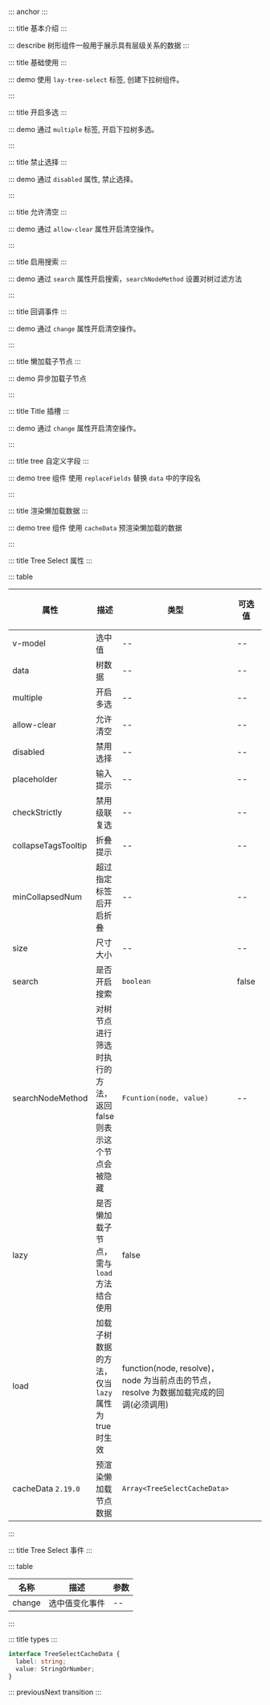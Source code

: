::: anchor
:::

::: title 基本介绍
:::

::: describe 树形组件一般用于展示具有层级关系的数据
:::

::: title 基础使用
:::

::: demo 使用 `lay-tree-select` 标签, 创建下拉树组件。

<template>
  <lay-tree-select v-model="value1" :data="data1"></lay-tree-select>
</template>

<script setup>import {ref} from "vue";

const value1 = ref(1);

const data1 = ref([]);

data1.value = [{
	title: "一级1",
	id: 1,
	field: "name1",
	children: [{
		title: "二级1-1 可允许跳转",
		id: 3,
		field: "name11",
		href: "https://www.layui.com/",
		children: [{
			title: "三级1-1-3",
			id: 23,
			field: "",
			children: [{
				title: "四级1-1-3-1",
				id: 24,
				field: "",
				children: [{
					title: "五级1-1-3-1-1",
					id: 30,
				},
				{
					title: "五级1-1-3-1-2",
					id: 31,
				}]
			}]
		},
		{
			title: "三级1-1-1",
			id: 7,
			field: "",
			children: [{
				title: "四级1-1-1-1 可允许跳转",
				id: 15,
				href: "https://www.layui.com/doc/"
			}]
		},
		{
			title: "三级1-1-2",
			id: 8,
			field: "",
			children: [{
				title: "四级1-1-2-1",
				id: 32,
			}]
		}]
	},
	{
		title: "二级1-2",
		id: 4,
		spread: true,
		children: [{
			title: "三级1-2-1",
			id: 9,
		},
		{
			title: "三级1-2-2",
			id: 10,
		}]
	},
	{
		title: "二级1-3",
		id: 20,
		field: "",
		children: [{
			title: "三级1-3-1",
			id: 21,
			field: ""
		},
		{
			title: "三级1-3-2",
			id: 22,
			field: ""
		}]
	}]
},
{
	title: "一级2",
	id: 2,
	children: [{
		title: "二级2-1",
		id: 5,
		spread: true,
		children: [{
			title: "三级2-1-1",
			id: 11,
		},
		{
			title: "三级2-1-2",
			id: 12,
		}]
	},
	{
		title: "二级2-2",
		id: 6,
		children: [{
			title: "三级2-2-1",
			id: 13,
		},
		{
			title: "三级2-2-2",
			id: 14,
		}]
	}]
},
{
	title: "一级3",
	id: 16,
	field: "",
	children: [{
		title: "二级3-1",
		id: 17,
		field: "",
		fixed: true,
		children: [{
			title: "三级3-1-1",
			id: 18,
			field: ""
		},
		{
			title: "三级3-1-2",
			id: 19,
			field: ""
		}]
	},
	{
		title: "二级3-2",
		id: 27,
		field: "",
		children: [{
			title: "三级3-2-1",
			id: 28,
			field: ""
		},
		{
			title: "三级3-2-2",
			id: 29,
			field: ""
		}]
	}]
}];

function handleClick(node) {
  console.log(node);
}
</script>

:::

::: title 开启多选
:::

::: demo 通过 `multiple` 标签, 开启下拉树多选。

<template>
  <lay-tree-select v-model="value2" :data="data2" multiple></lay-tree-select>
</template>

<script setup>
import { ref } from "vue";

const value2 = ref([23,5555]);

const data2 = ref([{
	title: "一级1",
	id: 1,
	field: "name1",
	checked: true,
	spread: true,
	children: [{
		title: "二级1-1 可允许跳转",
		id: 3,
		field: "name11",
		href: "https://www.layui.com/",
		children: [{
			title: "三级1-1-3",
			id: 23,
			field: "",
			children: [{
				title: "四级1-1-3-1",
				id: 24,
				field: "",
				children: [{
					title: "五级1-1-3-1-1",
					id: 30,
					field: ""
				},
				{
					title: "五级1-1-3-1-2",
					id: 31,
					field: ""
				}]
			}]
		},
		{
			title: "三级1-1-1",
			id: 7,
			field: "",
			children: [{
				title: "四级1-1-1-1 可允许跳转",
				id: 15,
				field: "",
				href: "https://www.layui.com/doc/"
			}]
		},
		{
			title: "三级1-1-2",
			id: 8,
			field: "",
			children: [{
				title: "四级1-1-2-1",
				id: 32,
				field: ""
			}]
		}]
	},
	{
		title: "二级1-2",
		id: 4,
		spread: true,
		children: [{
			title: "三级1-2-1",
			id: 9,
			field: "",
			disabled: true
		},
		{
			title: "三级1-2-2",
			id: 10,
			field: ""
		}]
	},
	{
		title: "二级1-3",
		id: 20,
		field: "",
		children: [{
			title: "三级1-3-1",
			id: 21,
			field: ""
		},
		{
			title: "三级1-3-2",
			id: 22,
			field: ""
		}]
	}]
},
{
	title: "一级2",
	id: 2,
	field: "",
	spread: true,
	children: [{
		title: "二级2-1",
		id: 5,
		field: "",
		spread: true,
		children: [{
			title: "三级2-1-1",
			id: 11,
			field: ""
		},
		{
			title: "三级2-1-2",
			id: 12,
			field: ""
		}]
	},
	{
		title: "二级2-2",
		id: 6,
		field: "",
		children: [{
			title: "三级2-2-1",
			id: 13,
			field: ""
		},
		{
			title: "三级2-2-2",
			id: 14,
			field: "",
			disabled: true
		}]
	}]
},
{
	title: "一级3",
	id: 16,
	field: "",
	children: [{
		title: "二级3-1",
		id: 17,
		field: "",
		fixed: true,
		children: [{
			title: "三级3-1-1",
			id: 18,
			field: ""
		},
		{
			title: "三级3-1-2",
			id: 19,
			field: ""
		}]
	},
	{
		title: "二级3-2",
		id: 27,
		field: "",
		children: [{
			title: "三级3-2-1",
			id: 28,
			field: ""
		},
		{
			title: "三级3-2-2",
			id: 29,
			field: ""
		}]
	}]
}]);
</script>

:::

::: title 禁止选择
:::

::: demo 通过 `disabled` 属性, 禁止选择。

<template>
  <lay-tree-select v-model="value3" :data="data3" disabled></lay-tree-select>
</template>

<script setup>
import { ref } from "vue";

const value3 = ref([]);

const data3 = ref([{
	title: "一级1",
	id: 1,
	field: "name1",
	checked: true,
	spread: true,
	children: [{
		title: "二级1-1 可允许跳转",
		id: 3,
		field: "name11",
		href: "https://www.layui.com/",
		children: [{
			title: "三级1-1-3",
			id: 23,
			field: "",
			children: [{
				title: "四级1-1-3-1",
				id: 24,
				field: "",
				children: [{
					title: "五级1-1-3-1-1",
					id: 30,
					field: ""
				},
				{
					title: "五级1-1-3-1-2",
					id: 31,
					field: ""
				}]
			}]
		},
		{
			title: "三级1-1-1",
			id: 7,
			field: "",
			children: [{
				title: "四级1-1-1-1 可允许跳转",
				id: 15,
				field: "",
				href: "https://www.layui.com/doc/"
			}]
		},
		{
			title: "三级1-1-2",
			id: 8,
			field: "",
			children: [{
				title: "四级1-1-2-1",
				id: 32,
				field: ""
			}]
		}]
	},
	{
		title: "二级1-2",
		id: 4,
		spread: true,
		children: [{
			title: "三级1-2-1",
			id: 9,
			field: "",
			disabled: true
		},
		{
			title: "三级1-2-2",
			id: 10,
			field: ""
		}]
	},
	{
		title: "二级1-3",
		id: 20,
		field: "",
		children: [{
			title: "三级1-3-1",
			id: 21,
			field: ""
		},
		{
			title: "三级1-3-2",
			id: 22,
			field: ""
		}]
	}]
},
{
	title: "一级2",
	id: 2,
	field: "",
	spread: true,
	children: [{
		title: "二级2-1",
		id: 5,
		field: "",
		spread: true,
		children: [{
			title: "三级2-1-1",
			id: 11,
			field: ""
		},
		{
			title: "三级2-1-2",
			id: 12,
			field: ""
		}]
	},
	{
		title: "二级2-2",
		id: 6,
		field: "",
		children: [{
			title: "三级2-2-1",
			id: 13,
			field: ""
		},
		{
			title: "三级2-2-2",
			id: 14,
			field: "",
			disabled: true
		}]
	}]
},
{
	title: "一级3",
	id: 16,
	field: "",
	children: [{
		title: "二级3-1",
		id: 17,
		field: "",
		fixed: true,
		children: [{
			title: "三级3-1-1",
			id: 18,
			field: ""
		},
		{
			title: "三级3-1-2",
			id: 19,
			field: ""
		}]
	},
	{
		title: "二级3-2",
		id: 27,
		field: "",
		children: [{
			title: "三级3-2-1",
			id: 28,
			field: ""
		},
		{
			title: "三级3-2-2",
			id: 29,
			field: ""
		}]
	}]
}]);
</script>

:::

::: title 允许清空
:::

::: demo 通过 `allow-clear` 属性开启清空操作。

<template>
  <lay-tree-select v-model="value4" :data="data4" placeholder="请选择" :allow-clear="true" default-expand-all></lay-tree-select>
</template>

<script setup>
import { ref } from "vue";

const value4 = ref([]);

const data4 = ref([{
	title: "一级1",
	id: 1,
	field: "name1",
	children: [{
		title: "二级1-1 可允许跳转",
		id: 3,
		field: "name11",
		href: "https://www.layui.com/",
		children: [{
			title: "三级1-1-3",
			id: 23,
			field: "",
			children: [{
				title: "四级1-1-3-1",
				id: 24,
				field: "",
				children: [{
					title: "五级1-1-3-1-1",
					id: 30,
				},
				{
					title: "五级1-1-3-1-2",
					id: 31,
				}]
			}]
		},
		{
			title: "三级1-1-1",
			id: 7,
			field: "",
			children: [{
				title: "四级1-1-1-1 可允许跳转",
				id: 15,
				href: "https://www.layui.com/doc/"
			}]
		},
		{
			title: "三级1-1-2",
			id: 8,
			field: "",
			children: [{
				title: "四级1-1-2-1",
				id: 32,
			}]
		}]
	},
	{
		title: "二级1-2",
		id: 4,
		spread: true,
		children: [{
			title: "三级1-2-1",
			id: 9,
		},
		{
			title: "三级1-2-2",
			id: 10,
		}]
	},
	{
		title: "二级1-3",
		id: 20,
		field: "",
		children: [{
			title: "三级1-3-1",
			id: 21,
			field: ""
		},
		{
			title: "三级1-3-2",
			id: 22,
			field: ""
		}]
	}]
},
{
	title: "一级2",
	id: 2,
	children: [{
		title: "二级2-1",
		id: 5,
		spread: true,
		children: [{
			title: "三级2-1-1",
			id: 11,
		},
		{
			title: "三级2-1-2",
			id: 12,
		}]
	},
	{
		title: "二级2-2",
		id: 6,
		children: [{
			title: "三级2-2-1",
			id: 13,
		},
		{
			title: "三级2-2-2",
			id: 14,
		}]
	}]
},
{
	title: "一级3",
	id: 16,
	field: "",
	children: [{
		title: "二级3-1",
		id: 17,
		field: "",
		fixed: true,
		children: [{
			title: "三级3-1-1",
			id: 18,
			field: ""
		},
		{
			title: "三级3-1-2",
			id: 19,
			field: ""
		}]
	},
	{
		title: "二级3-2",
		id: 27,
		field: "",
		children: [{
			title: "三级3-2-1",
			id: 28,
			field: ""
		},
		{
			title: "三级3-2-2",
			id: 29,
			field: ""
		}]
	}]
}]);
</script>

:::

::: title 启用搜索
:::

::: demo 通过 `search` 属性开启搜索，`searchNodeMethod` 设置对树过滤方法

<template>
  <lay-space>
  	<lay-tree-select v-model="value9" :data="data8" placeholder="请选择" :allow-clear="true" :search="true" multiple></lay-tree-select>
	</lay-space>
	<lay-space>
		<lay-tree-select v-model="value8" :data="data8" placeholder="请选择 searchNodeMethod" :allow-clear="true" :search="true" :searchNodeMethod="searchNodeMethod"></lay-tree-select>
	</lay-space>
</template>

<script setup>
import { ref } from "vue";

const value8 = ref();
const value9 = ref([]);

const searchNodeMethod = (node, value) => {
	console.log(node, value, 'node, value')
	return node.title.includes(value)
}

const data8 = ref([{
	title: "一级1",
	id: 1,
	field: "name1",
	children: [{
		title: "二级1-1 可允许跳转",
		id: 3,
		field: "name11",
		href: "https://www.layui.com/",
		children: [{
			title: "三级1-1-3",
			id: 23,
			field: "",
			children: [{
				title: "四级1-1-3-1",
				id: 24,
				field: "",
				children: [{
					title: "五级1-1-3-1-1",
					id: 30,
				},
				{
					title: "五级1-1-3-1-2",
					id: 31,
				}]
			}]
		},
		{
			title: "三级1-1-1",
			id: 7,
			field: "",
			children: [{
				title: "四级1-1-1-1 可允许跳转",
				id: 15,
				href: "https://www.layui.com/doc/"
			}]
		},
		{
			title: "三级1-1-2",
			id: 8,
			field: "",
			children: [{
				title: "四级1-1-2-1",
				id: 32,
			}]
		}]
	},
	{
		title: "二级1-2",
		id: 4,
		spread: true,
		children: [{
			title: "三级1-2-1",
			id: 9,
		},
		{
			title: "三级1-2-2",
			id: 10,
		}]
	},
	{
		title: "二级1-3",
		id: 20,
		field: "",
		children: [{
			title: "三级1-3-1",
			id: 21,
			field: ""
		},
		{
			title: "三级1-3-2",
			id: 22,
			field: ""
		}]
	}]
},
{
	title: "一级2",
	id: 2,
	children: [{
		title: "二级2-1",
		id: 5,
		spread: true,
		children: [{
			title: "三级2-1-1",
			id: 11,
		},
		{
			title: "三级2-1-2",
			id: 12,
		}]
	},
	{
		title: "二级2-2",
		id: 6,
		children: [{
			title: "三级2-2-1",
			id: 13,
		},
		{
			title: "三级2-2-2",
			id: 14,
		}]
	}]
},
{
	title: "一级3",
	id: 16,
	field: "",
	children: [{
		title: "二级3-1",
		id: 17,
		field: "",
		fixed: true,
		children: [{
			title: "三级3-1-1",
			id: 18,
			field: ""
		},
		{
			title: "三级3-1-2",
			id: 19,
			field: ""
		}]
	},
	{
		title: "二级3-2",
		id: 27,
		field: "",
		children: [{
			title: "三级3-2-1",
			id: 28,
			field: ""
		},
		{
			title: "三级3-2-2",
			id: 29,
			field: ""
		}]
	}]
}]);
</script>

:::

::: title 回调事件
:::

::: demo 通过 `change` 属性开启清空操作。

<template>
  <lay-tree-select v-model="value5" :data="data5" placeholder="请选择" @change="change" :multiple="true"></lay-tree-select>
</template>

<script setup>
import { ref } from "vue";

const value5 = ref([]);

const change = (value) => {
	console.log(value);
};

const data5 = ref([{
	title: "一级1",
	id: 1,
	field: "name1",
	children: [{
		title: "二级1-1 可允许跳转",
		id: 3,
		field: "name11",
		href: "https://www.layui.com/",
		children: [{
			title: "三级1-1-3",
			id: 23,
			field: "",
			children: [{
				title: "四级1-1-3-1",
				id: 24,
				field: "",
				children: [{
					title: "五级1-1-3-1-1",
					id: 30,
				},
				{
					title: "五级1-1-3-1-2",
					id: 31,
				}]
			}]
		},
		{
			title: "三级1-1-1",
			id: 7,
			field: "",
			children: [{
				title: "四级1-1-1-1 可允许跳转",
				id: 15,
				href: "https://www.layui.com/doc/"
			}]
		},
		{
			title: "三级1-1-2",
			id: 8,
			field: "",
			children: [{
				title: "四级1-1-2-1",
				id: 32,
			}]
		}]
	},
	{
		title: "二级1-2",
		id: 4,
		spread: true,
		children: [{
			title: "三级1-2-1",
			id: 9,
		},
		{
			title: "三级1-2-2",
			id: 10,
		}]
	},
	{
		title: "二级1-3",
		id: 20,
		field: "",
		children: [{
			title: "三级1-3-1",
			id: 21,
			field: ""
		},
		{
			title: "三级1-3-2",
			id: 22,
			field: ""
		}]
	}]
},
{
	title: "一级2",
	id: 2,
	children: [{
		title: "二级2-1",
		id: 5,
		spread: true,
		children: [{
			title: "三级2-1-1",
			id: 11,
		},
		{
			title: "三级2-1-2",
			id: 12,
		}]
	},
	{
		title: "二级2-2",
		id: 6,
		children: [{
			title: "三级2-2-1",
			id: 13,
		},
		{
			title: "三级2-2-2",
			id: 14,
		}]
	}]
},
{
	title: "一级3",
	id: 16,
	field: "",
	children: [{
		title: "二级3-1",
		id: 17,
		field: "",
		fixed: true,
		children: [{
			title: "三级3-1-1",
			id: 18,
			field: ""
		},
		{
			title: "三级3-1-2",
			id: 19,
			field: ""
		}]
	},
	{
		title: "二级3-2",
		id: 27,
		field: "",
		children: [{
			title: "三级3-2-1",
			id: 28,
			field: ""
		},
		{
			title: "三级3-2-2",
			id: 29,
			field: ""
		}]
	}]
}]);
</script>

:::

::: title 懒加载子节点
:::

::: demo 异步加载子节点

<template>
  <lay-tree-select
    v-model="value1"
    :data="data10"
    lazy
    :load="handleLoad"
  ></lay-tree-select>
</template>

<script setup>
import { ref } from 'vue';

const data10 = ref([
  {
    title: "一级1",
    id: 1,
  },
	{
    title: "一级2",
    id: 2,
		children: [
			{
				title: "一级2-1",
				id: 21,
			}
		]
  },
]);

const value1 = ref(1)

const handleLoad = (node, resolve) => {
  console.log(node);
  if (node.id === 1) {
    setTimeout(() => {
      resolve([
        {
          title: "一级1-1",
          id: 11,
        },
        {
          title: "一级1-2",
          id: 12,
        },
      ]);
    }, 2000);
  } else if (node.id === 11) {
    resolve([
      {
        title: "一级1-1-1",
        id: 111,
      },
      {
        title: "一级1-2-1",
        id: 121,
      },
    ]);
  } else {
    resolve([]);
  }
};
</script>

:::

::: title Title 插槽
:::

::: demo 通过 `change` 属性开启清空操作。

<template>
  <lay-tree-select v-model="value6" :data="data6" placeholder="请选择" @change="change" :multiple="true">
    <template #title="{data}">
        <div>
            <lay-icon type="layui-icon-addition"/>
            {{ data.title }}
        </div>
    </template>
  </lay-tree-select>
</template>

<script setup>
import { ref } from "vue";

const value6 = ref([]);

const change = (value) => {
	console.log(value);
};

const data6 = ref([{
	title: "一级1",
	id: 1,
	field: "name1",
	children: [{
		title: "二级1-1 可允许跳转",
		id: 3,
		field: "name11",
		href: "https://www.layui.com/",
		children: [{
			title: "三级1-1-3",
			id: 23,
			field: "",
			children: [{
				title: "四级1-1-3-1",
				id: 24,
				field: "",
				children: [{
					title: "五级1-1-3-1-1",
					id: 30,
				},
				{
					title: "五级1-1-3-1-2",
					id: 31,
				}]
			}]
		},
		{
			title: "三级1-1-1",
			id: 7,
			field: "",
			children: [{
				title: "四级1-1-1-1 可允许跳转",
				id: 15,
				href: "https://www.layui.com/doc/"
			}]
		},
		{
			title: "三级1-1-2",
			id: 8,
			field: "",
			children: [{
				title: "四级1-1-2-1",
				id: 32,
			}]
		}]
	},
	{
		title: "二级1-2",
		id: 4,
		spread: true,
		children: [{
			title: "三级1-2-1",
			id: 9,
		},
		{
			title: "三级1-2-2",
			id: 10,
		}]
	},
	{
		title: "二级1-3",
		id: 20,
		field: "",
		children: [{
			title: "三级1-3-1",
			id: 21,
			field: ""
		},
		{
			title: "三级1-3-2",
			id: 22,
			field: ""
		}]
	}]
},
{
	title: "一级2",
	id: 2,
	children: [{
		title: "二级2-1",
		id: 5,
		spread: true,
		children: [{
			title: "三级2-1-1",
			id: 11,
		},
		{
			title: "三级2-1-2",
			id: 12,
		}]
	},
	{
		title: "二级2-2",
		id: 6,
		children: [{
			title: "三级2-2-1",
			id: 13,
		},
		{
			title: "三级2-2-2",
			id: 14,
		}]
	}]
},
{
	title: "一级3",
	id: 16,
	field: "",
	children: [{
		title: "二级3-1",
		id: 17,
		field: "",
		fixed: true,
		children: [{
			title: "三级3-1-1",
			id: 18,
			field: ""
		},
		{
			title: "三级3-1-2",
			id: 19,
			field: ""
		}]
	},
	{
		title: "二级3-2",
		id: 27,
		field: "",
		children: [{
			title: "三级3-2-1",
			id: 28,
			field: ""
		},
		{
			title: "三级3-2-2",
			id: 29,
			field: ""
		}]
	}]
}]);
</script>

:::

::: title tree 自定义字段
:::

::: demo tree 组件 使用 `replaceFields` 替换 `data` 中的字段名

<template>
  <lay-tree-select v-model="value1" :data="data7" :replaceFields="replaceFields"></lay-tree-select>
</template>

<script setup>
import {ref} from "vue";

const value1 = ref(1);
const replaceFields = ref({
	id: 'key',
	title: 'name',
	children: 'child'
})

const data7 = ref([{
	name: '一级1',
	key: 1,
	spread: true,
	child: [
		{
			name: '一级1-1',
			key: 11,
			child: [
				{
					name: '一级1-1-1',
					key: 111,
				},
				{
					name: '一级1-1-2',
					key: 112,
				}
			]
		},
		{
			name: '一级1-2',
			key: 12,
			child: [
				{
					name: '一级1-2-1',
					key: 121,
				},
				{
					name: '一级1-2-2',
					key: 122,
				}
			]
		}
	]
},
{
	name: '一级2',
	key: 2,
	spread: true,
	child: [
		{
			name: '一级2-1',
			key: 21,
			spread: true,
		},
		{
			name: '一级2-2',
			key: 22,
			spread: true,
			child: [
				{
					name: '一级2-2-1',
					key: 221,
					spread: true,
				}
			]
		}
	]
}]);
</script>

:::

::: title 渲染懒加载数据
:::

::: demo tree 组件 使用 `cacheData` 预渲染懒加载的数据

<template>
 <lay-space>
		<lay-tree-select
			v-model="value11"
			:data="data10"
			lazy
			multiple
			:check-strictly="false"
			:load="handleLoad"
			:cacheData="cacheData"
		></lay-tree-select>
		<lay-tree-select
			v-model="value13"
			:data="data10"
			lazy
			multiple
			:load="handleLoad"
			:cacheData="cacheData"
		></lay-tree-select>
		<lay-tree-select
			v-model="value12"
			:data="data10"
			lazy
			:load="handleLoad"
			:cacheData="cacheData"
		></lay-tree-select>
 </lay-space>
</template>

<script setup>
import { ref } from "vue";

const cacheData = [
  {
    label: "一级1-1",
    value: 11,
  },
];

const data10 = ref([
  {
    title: "一级1",
    id: 1,
  },
  {
    title: "一级2",
    id: 2,
    children: [
      {
        title: "一级2-1",
        id: 21,
      },
    ],
  },
  {
    title: "一级3",
    id: 32,
  },
]);

const value11 = ref([1, 11]);
const value13 = ref([1, 11]);
const value12 = ref(11);

const handleLoad = (node, resolve) => {
  console.log(node);
  if (node.id === 1) {
    setTimeout(() => {
      resolve([
        {
          title: "一级1-1",
          id: 11,
        },
        {
          title: "一级1-2",
          id: 12,
        },
      ]);
    }, 2000);
  } else if (node.id === 11) {
    resolve([
      {
        title: "一级1-1-1",
        id: 111,
      },
      {
        title: "一级1-2-1",
        id: 121,
      },
    ]);
  } else {
    resolve([]);
  }
};
</script>

:::

::: title Tree Select 属性
:::

::: table

| 属性                | 描述                                                             | 类型                                                                                   | 可选值 | 默认值 |
| ------------------- | ---------------------------------------------------------------- | -------------------------------------------------------------------------------------- | ------ | ------ |
| v-model             | 选中值                                                           | --                                                                                     | --     | --     |
| data                | 树数据                                                           | --                                                                                     | --     | --     |
| multiple            | 开启多选                                                         | --                                                                                     | --     | --     |
| allow-clear         | 允许清空                                                         | --                                                                                     | --     | --     |
| disabled            | 禁用选择                                                         | --                                                                                     | --     | --     |
| placeholder         | 输入提示                                                         | --                                                                                     | --     | --     |
| checkStrictly       | 禁用级联复选                                                     | --                                                                                     | --     | --     |
| collapseTagsTooltip | 折叠提示                                                         | --                                                                                     | --     | --     |
| minCollapsedNum     | 超过指定标签后开启折叠                                           | --                                                                                     | --     | --     |
| size                | 尺寸大小                                                         | --                                                                                     | --     | --     |
| search              | 是否开启搜索                                                     | `boolean`                                                                              | false  | --     |
| searchNodeMethod    | 对树节点进行筛选时执行的方法， 返回 false 则表示这个节点会被隐藏 | `Fcuntion(node, value)`                                                                | --     | --     |
| lazy                | 是否懒加载子节点，需与 `load` 方法结合使用                       | false                                                                                  |        |
| load                | 加载子树数据的方法，仅当 `lazy` 属性为 true 时生效               | function(node, resolve)，node 为当前点击的节点，resolve 为数据加载完成的回调(必须调用) |        |
| cacheData `2.19.0`           | 预渲染懒加载节点数据               | `Array<TreeSelectCacheData>` |        |

:::

::: title Tree Select 事件
:::

::: table

| 名称   | 描述           | 参数 |
| ------ | -------------- | ---- |
| change | 选中值变化事件 | --   |

:::

::: title types
:::

```ts
interface TreeSelectCacheData {
  label: string;
  value: StringOrNumber;
}
```

::: previousNext transition
:::
